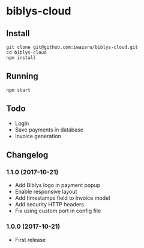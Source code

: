 # biblys-cloud

## Install

    git clone git@github.com:iwazaru/biblys-cloud.git
    cd biblys-cloud
    npm install
  
## Running

    npm start

## Todo

* Login
* Save payments in database
* Invoice generation

## Changelog

### 1.1.0 (2017-10-21)
* Add Biblys logo in payment popup
* Enable responsive layout
* Add timestamps field to Invoice model
* Add security HTTP headers
* Fix using custom port in config file

### 1.0.0 (2017-10-21)
* First release
